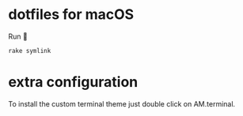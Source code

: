 # dotfiles for macOS

Run 🚀

```
rake symlink
```

# extra configuration

To install the custom terminal theme just double click on AM.terminal.
